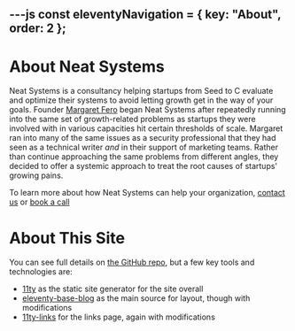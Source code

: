 ---js
const eleventyNavigation = {
	key: "About",
	order: 2
};
---
# About Neat Systems

Neat Systems is a consultancy helping startups from Seed to C evaluate and optimize their systems to avoid letting growth get in the way of your goals. Founder [Margaret Fero](https://www.margaretfero.com/) began Neat Systems after repeatedly running into the same set of growth-related problems as startups they were involved with in various capacities hit certain thresholds of scale. Margaret ran into many of the same issues as a security professional that they had seen as a technical writer *and* in their support of marketing teams. Rather than continue approaching the same problems from different angles, they decided to offer a systemic approach to treat the root causes of startups' growing pains.

To learn more about how Neat Systems can help your organization, [contact us](https://www.neatsystems.dev/contact) or [book a call](https://calendar.google.com/calendar/u/0/appointments/schedules/AcZssZ0l8wwk__O7t1icTZ5MJU7S4b7yssXide30lGwA6RTmj93ztrt_VAcdRk2HslCtcOI5K_zWTg4L)

# About This Site

You can see full details on [the GitHub repo](https://github.com/Neat-Systems/Neat-Systems.github.io), but a few key tools and technologies are:
- [11ty](https://github.com/11ty/eleventy) as the static site generator for the site overall
- [eleventy-base-blog](https://github.com/11ty/eleventy-base-blog) as the main source for layout, though with modifications
- [11ty-links](https://github.com/BenjaminEHowe/11ty-links/) for the links page, again with modifications